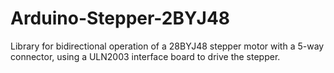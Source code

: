 Arduino-Stepper-2BYJ48
======================

Library for bidirectional operation of a 28BYJ48 stepper motor with a 5-way connector, using a ULN2003 interface board to drive the stepper.
